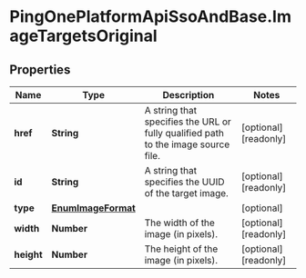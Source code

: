 # PingOnePlatformApiSsoAndBase.ImageTargetsOriginal

## Properties

Name | Type | Description | Notes
------------ | ------------- | ------------- | -------------
**href** | **String** | A string that specifies the URL or fully qualified path to the image source file. | [optional] [readonly] 
**id** | **String** | A string that specifies the UUID of the target image. | [optional] [readonly] 
**type** | [**EnumImageFormat**](EnumImageFormat.md) |  | [optional] 
**width** | **Number** | The width of the image (in pixels). | [optional] [readonly] 
**height** | **Number** | The height of the image (in pixels). | [optional] [readonly] 


